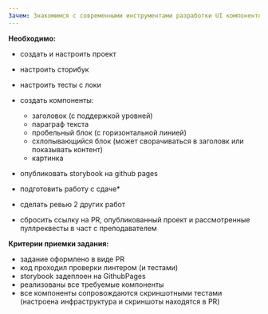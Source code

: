 ```yaml
---
Зачем: Знакомимся с современными инструментами разработки UI компонентов. С большой долей вероятности вы с ними столкнетесь в реальных проектах (если нет - это повод принести туда эти инструменты).
---
```


**Необходимо:**

- создать и настроить проект

- настроить сторибук
- настроить тесты с локи

- создать компоненты:

  - заголовок (с поддержкой уровней)
  - параграф текста
  - пробельный блок (с горизонтальной линией)
  - схлопывающийся блок (может сворачиваться в заголовк или показывать контент)
  - картинка

- опубликовать storybook на github pages

- подготовить работу с сдаче\*
- сделать ревью 2 других работ
- сбросить ссылку на PR, опубликованный проект и рассмотренные пуллреквесты в част с преподавателем

**Критерии приемки задания:**

- задание оформлено в виде PR
- код проходил проверки линтером (и тестами)
- storybook задеплоен на GithubPages
- реализованы все требуемые компоненты
- все компоненты сопровождаются скриншотными тестами (настроена инфраструктура и скриншоты находятся в PR)
